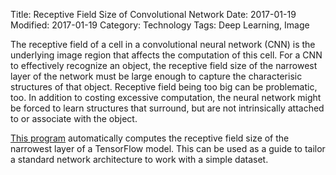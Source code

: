 Title: Receptive Field Size of Convolutional Network
Date: 2017-01-19
Modified: 2017-01-19
Category: Technology
Tags: Deep Learning, Image

The receptive field of a cell in a convolutional neural network (CNN)
is the underlying image region that affects the computation
of this cell.  For a CNN to effectively
recognize an object, the receptive field size of the
narrowest layer of the network must be large enough to 
capture the characterisic structures of that object.
Receptive field being too big can be problematic, too.
In addition to costing excessive computation, the
neural network might be forced to learn structures
that surround, but are not intrinsically attached to or associate with
the object.

[This program](https://github.com/aaalgo/tfgraph) automatically
computes the receptive field size of the narrowest layer of
a TensorFlow model.  This can be used as a guide to tailor a
standard network architecture to work with a simple dataset.


